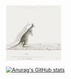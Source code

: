 <img src="https://github.com/puckfried/puckfried/blob/main/giphy.gif" width="30%" height="30%"></img>

[![Anurag's GitHub stats](https://github-readme-stats.vercel.app/api?username=puckfried)](https://github.com/anuraghazra/github-readme-stats)

